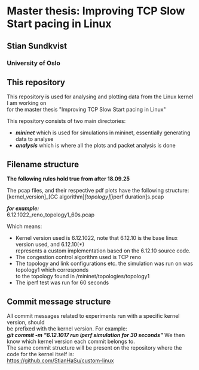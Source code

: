 # Master thesis: Improving TCP Slow Start pacing in Linux
## Stian Sundkvist
### University of Oslo

## This repository
This repository is used for analysing and plotting data from the Linux kernel I am working on  
for the master thesis "Improving TCP Slow Start pacing in Linux"

This repository consists of two main directories:  
- ***mininet*** which is used for simulations in mininet, essentially generating data to analyse  
- ***analysis*** which is where all the plots and packet analysis is done  

## Filename structure
**The following rules hold true from after 18.09.25**    

The pcap files, and their respective pdf plots have the following structure:  
[kernel_version]\_[CC algorithm]_[topology]_[iperf duration]s.pcap  

***for example:***  
6.12.1022_reno_topology1_60s.pcap  

Which means: 
- Kernel version used is 6.12.1022, note that 6.12.10 is the base linux version used, and 6.12.10(*)  
represents a custom implementation based on the 6.12.10 source code.  
- The congestion control algorithm used is TCP reno
- The topology and link configurations etc. the simulation was run on was topology1 which corresponds  
to the topology found in /mininet/topologies/topology1
- The iperf test was run for 60 seconds

## Commit message structure  
All commit messages related to experiments run with a specific kernel version, should  
be prefixed with the kernel version. For example:  
***git commit -m "6.12.1017 run iperf simulation for 30 seconds"***
We then know which kernel version each commit belongs to.  
The same commit structure will be present on the repository where the code for the kernel itself is:  
https://github.com/StianHaSu/custom-linux